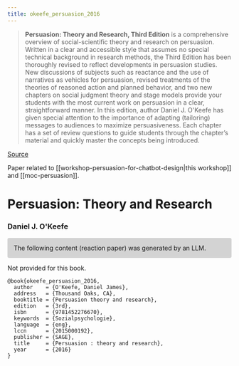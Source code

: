 ```yaml
---
title: okeefe_persuasion_2016
---
```


> **Persuasion: Theory and Research, Third Edition** is a comprehensive overview of social-scientific theory and research on persuasion. Written in a clear and accessible style that assumes no special technical background in research methods, the Third Edition has been thoroughly revised to reflect developments in persuasion studies. New discussions of subjects such as reactance and the use of narratives as vehicles for persuasion, revised treatments of the theories of reasoned action and planned behavior, and two new chapters on social judgment theory and stage models provide your students with the most current work on persuasion in a clear, straightforward manner. In this edition, author Daniel J. O'Keefe has given special attention to the importance of adapting (tailoring) messages to audiences to maximize persuasiveness. Each chapter has a set of review questions to guide students through the chapter’s material and quickly master the concepts being introduced. 

[Source](https://uk.sagepub.com/en-gb/eur/persuasion/book234184)

Paper related to [[workshop-persuasion-for-chatbot-design|this workshop]] and [[moc-persuasion]].

# Persuasion: Theory and Research

### Daniel J. O'Keefe

<p style="padding: 1em 1em; background: #D3D3D3; border-radius: 4px;">
The following content (reaction paper) was generated by an LLM.
</p>

Not provided for this book.


```
@book{okeefe_persuasion_2016,
  author    = {O'Keefe, Daniel James},
  address   = {Thousand Oaks, CA},
  booktitle = {Persuasion theory and research},
  edition   = {3rd},
  isbn      = {9781452276670},
  keywords  = {Sozialpsychologie},
  language  = {eng},
  lccn      = {2015000192},
  publisher = {SAGE},
  title     = {Persuasion : theory and research},
  year      = {2016}
}
```
